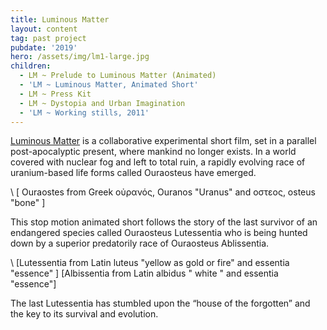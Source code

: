 ```yaml
---
title: Luminous Matter
layout: content
tag: past project
pubdate: '2019'
hero: /assets/img/lm1-large.jpg
children:
  - LM ~ Prelude to Luminous Matter (Animated)
  - 'LM ~ Luminous Matter, Animated Short'
  - LM ~ Press Kit
  - LM ~ Dystopia and Urban Imagination
  - 'LM ~ Working stills, 2011'
---
```

[Luminous Matter](http://luminousmatter.in/) is a collaborative experimental short film, set in a parallel post-apocalyptic present, where mankind no longer exists. In a world covered with nuclear fog and left to total ruin, a rapidly evolving race of uranium-based life forms called Ouraosteus have emerged.

\    \[ Ouraostes from Greek oὐρανός, Ouranos "Uranus" and οστεος, osteus "bone" ]

This stop motion animated short follows the story of the last survivor of an endangered species called Ouraosteus Lutessentia who is being hunted down by a superior predatorily race of Ouraosteus Ablissentia.

\    \[Lutessentia from Latin luteus "yellow as gold or fire" and essentia "essence" ] \[Albissentia from Latin albidus " white " and essentia "essence"]

The last Lutessentia has stumbled upon the “house of the forgotten” and the key to its survival and evolution.
